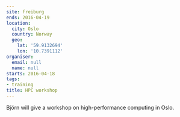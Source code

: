 ```yaml
---
site: freiburg
ends: 2016-04-19
location:
  city: Oslo
  country: Norway
  geo:
    lat: '59.9132694'
    lon: '10.7391112'
organiser:
  email: null
  name: null
starts: 2016-04-18
tags:
- training
title: HPC workshop
---
```


Björn will give a workshop on high-performance computing in Oslo.
